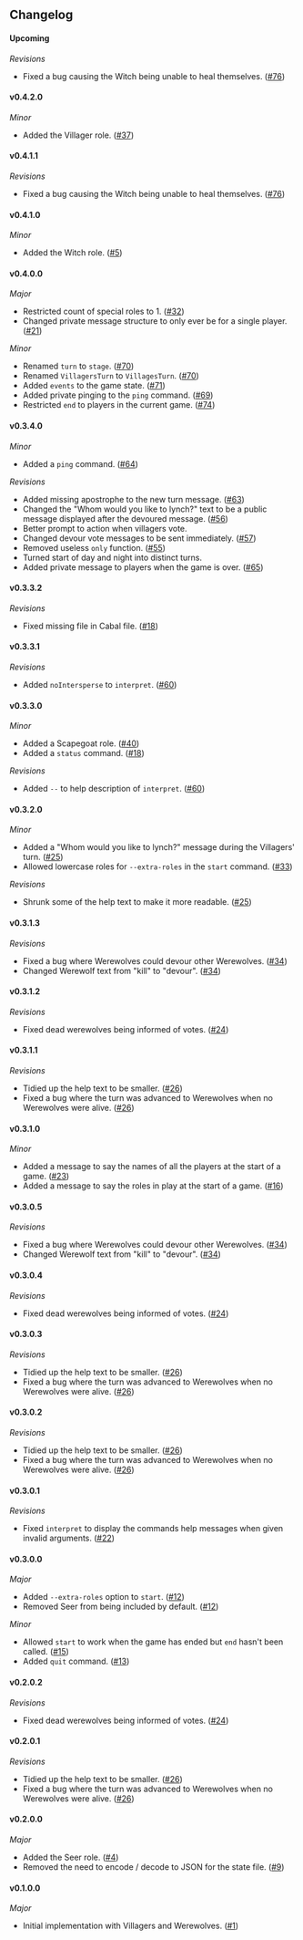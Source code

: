 ## Changelog

#### Upcoming

*Revisions*

* Fixed a bug causing the Witch being unable to heal themselves. ([#76](https://github.com/hjwylde/werewolf/issues/76))

#### v0.4.2.0

*Minor*

* Added the Villager role. ([#37](https://github.com/hjwylde/werewolf/issues/37))

#### v0.4.1.1

*Revisions*

* Fixed a bug causing the Witch being unable to heal themselves. ([#76](https://github.com/hjwylde/werewolf/issues/76))

#### v0.4.1.0

*Minor*

* Added the Witch role. ([#5](https://github.com/hjwylde/werewolf/issues/5))

#### v0.4.0.0

*Major*

* Restricted count of special roles to 1. ([#32](https://github.com/hjwylde/werewolf/issues/32))
* Changed private message structure to only ever be for a single player. ([#21](https://github.com/hjwylde/werewolf/issues/21))

*Minor*

* Renamed `turn` to `stage`. ([#70](https://github.com/hjwylde/werewolf/issues/70))
* Renamed `VillagersTurn` to `VillagesTurn`. ([#70](https://github.com/hjwylde/werewolf/issues/70))
* Added `events` to the game state. ([#71](https://github.com/hjwylde/werewolf/issues/71))
* Added private pinging to the `ping` command. ([#69](https://github.com/hjwylde/werewolf/issues/69))
* Restricted `end` to players in the current game. ([#74](https://github.com/hjwylde/werewolf/issues/74))

#### v0.3.4.0

*Minor*

* Added a `ping` command. ([#64](https://github.com/hjwylde/werewolf/issues/64))

*Revisions*

* Added missing apostrophe to the new turn message. ([#63](https://github.com/hjwylde/werewolf/issues/63))
* Changed the "Whom would you like to lynch?" text to be a public message displayed after the devoured message. ([#56](https://github.com/hjwylde/werewolf/issues/56))
* Better prompt to action when villagers vote.
* Changed devour vote messages to be sent immediately. ([#57](https://github.com/hjwylde/werewolf/issues/57))
* Removed useless `only` function. ([#55](https://github.com/hjwylde/werewolf/issues/55))
* Turned start of day and night into distinct turns.
* Added private message to players when the game is over. ([#65](https://github.com/hjwylde/werewolf/issues/65))

#### v0.3.3.2

*Revisions*

* Fixed missing file in Cabal file. ([#18](https://github.com/hjwylde/werewolf/issues/18))

#### v0.3.3.1

*Revisions*

* Added `noIntersperse` to `interpret`. ([#60](https://github.com/hjwylde/werewolf/issues/60))

#### v0.3.3.0

*Minor*

* Added a Scapegoat role. ([#40](https://github.com/hjwylde/werewolf/issues/40))
* Added a `status` command. ([#18](https://github.com/hjwylde/werewolf/issues/18))

*Revisions*

* Added `--` to help description of `interpret`. ([#60](https://github.com/hjwylde/werewolf/issues/60))

#### v0.3.2.0

*Minor*

* Added a "Whom would you like to lynch?" message during the Villagers' turn. ([#25](https://github.com/hjwylde/werewolf/issues/25))
* Allowed lowercase roles for `--extra-roles` in the `start` command. ([#33](https://github.com/hjwylde/werewolf/issues/33))

*Revisions*

* Shrunk some of the help text to make it more readable. ([#25](https://github.com/hjwylde/werewolf/issues/25))

#### v0.3.1.3

*Revisions*

* Fixed a bug where Werewolves could devour other Werewolves. ([#34](https://github.com/hjwylde/werewolf/issues/34))
* Changed Werewolf text from "kill" to "devour". ([#34](https://github.com/hjwylde/werewolf/issues/34))

#### v0.3.1.2

*Revisions*

* Fixed dead werewolves being informed of votes. ([#24](https://github.com/hjwylde/werewolf/issues/24))

#### v0.3.1.1

*Revisions*

* Tidied up the help text to be smaller. ([#26](https://github.com/hjwylde/werewolf/issues/26))
* Fixed a bug where the turn was advanced to Werewolves when no Werewolves were alive. ([#26](https://github.com/hjwylde/werewolf/issues/26))

#### v0.3.1.0

*Minor*

* Added a message to say the names of all the players at the start of a game. ([#23](https://github.com/hjwylde/werewolf/issues/23))
* Added a message to say the roles in play at the start of a game. ([#16](https://github.com/hjwylde/werewolf/issues/16))

#### v0.3.0.5

*Revisions*

* Fixed a bug where Werewolves could devour other Werewolves. ([#34](https://github.com/hjwylde/werewolf/issues/34))
* Changed Werewolf text from "kill" to "devour". ([#34](https://github.com/hjwylde/werewolf/issues/34))

#### v0.3.0.4

*Revisions*

* Fixed dead werewolves being informed of votes. ([#24](https://github.com/hjwylde/werewolf/issues/24))

#### v0.3.0.3

*Revisions*

* Tidied up the help text to be smaller. ([#26](https://github.com/hjwylde/werewolf/issues/26))
* Fixed a bug where the turn was advanced to Werewolves when no Werewolves were alive. ([#26](https://github.com/hjwylde/werewolf/issues/26))

#### v0.3.0.2

*Revisions*

* Tidied up the help text to be smaller. ([#26](https://github.com/hjwylde/werewolf/issues/26))
* Fixed a bug where the turn was advanced to Werewolves when no Werewolves were alive. ([#26](https://github.com/hjwylde/werewolf/issues/26))

#### v0.3.0.1

*Revisions*

* Fixed `interpret` to display the commands help messages when given invalid arguments. ([#22](https://github.com/hjwylde/werewolf/issues/22))

#### v0.3.0.0

*Major*

* Added `--extra-roles` option to `start`. ([#12](https://github.com/hjwylde/werewolf/issues/12))
* Removed Seer from being included by default. ([#12](https://github.com/hjwylde/werewolf/issues/12))

*Minor*

* Allowed `start` to work when the game has ended but `end` hasn't been called. ([#15](https://github.com/hjwylde/werewolf/issues/15))
* Added `quit` command. ([#13](https://github.com/hjwylde/werewolf/issues/13))

#### v0.2.0.2

*Revisions*

* Fixed dead werewolves being informed of votes. ([#24](https://github.com/hjwylde/werewolf/issues/24))

#### v0.2.0.1

*Revisions*

* Tidied up the help text to be smaller. ([#26](https://github.com/hjwylde/werewolf/issues/26))
* Fixed a bug where the turn was advanced to Werewolves when no Werewolves were alive. ([#26](https://github.com/hjwylde/werewolf/issues/26))

#### v0.2.0.0

*Major*

* Added the Seer role. ([#4](https://github.com/hjwylde/werewolf/issues/4))
* Removed the need to encode / decode to JSON for the state file. ([#9](https://github.com/hjwylde/werewolf/issues/9))

#### v0.1.0.0

*Major*

* Initial implementation with Villagers and Werewolves. ([#1](https://github.com/hjwylde/werewolf/issues/1))
